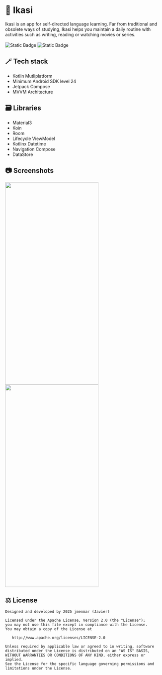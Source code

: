 # 📖 Ikasi
Ikasi is an app for self-directed language learning. Far from traditional and obsolete ways of studying, Ikasi helps you maintain a daily routine with activities such as writing, reading or watching movies or series.
<br><br>
![Static Badge](https://img.shields.io/badge/Android-grey?logo=Android)
![Static Badge](https://img.shields.io/badge/iOS-grey?logo=apple)

## 🪄 Tech stack
- Kotlin Mutliplatform
- Minimum Android SDK level 24
- Jetpack Compose
- MVVM Architecture

## 🗃️ Libraries
- Material3
- Koin
- Room
- Lifecycle ViewModel
- Kotlinx Datetime
- Navigation Compose
- DataStore

## 📷 Screenshots
<div class="inline-block">
<img src="https://lh3.googleusercontent.com/pw/AP1GczPYiX231quL1W3GnWQfnXlL6Y3T9fV5sp5m7TP36jcIgrrdUmeq-4B4S3ex0nHh63BSxLfJWENtGpP93d4RU48Oo9FL-1IVpYDp1dvig__7x2pBHI8z7Ne1hrnsQj2T7iUiah3VlticHk3NlunwKPQP=w371-h803-s-no?authuser=0" width="300" height="650">
 <img src="https://lh3.googleusercontent.com/pw/AP1GczMvq0k_2FZ0a2LVvtSJF72-3nrcr8od7fnFB5y7jwqNg0_y3m7ei9cUGsInjA3O6WYQQ1-FfjA_HFScAZY8i6oViqbk7x4yTHnC4EVUXpMcZ4hLo6YZmikgVqj_Tx4wXjnlEHIksXkpqCs8ZMTLClkJ=w371-h803-s-no?authuser=0" width="300" height="650">
</div>

## ⚖️ License
```
Designed and developed by 2025 jmenmar (Javier)

Licensed under the Apache License, Version 2.0 (the "License");
you may not use this file except in compliance with the License.
You may obtain a copy of the License at

   http://www.apache.org/licenses/LICENSE-2.0

Unless required by applicable law or agreed to in writing, software
distributed under the License is distributed on an "AS IS" BASIS,
WITHOUT WARRANTIES OR CONDITIONS OF ANY KIND, either express or implied.
See the License for the specific language governing permissions and
limitations under the License.
```
